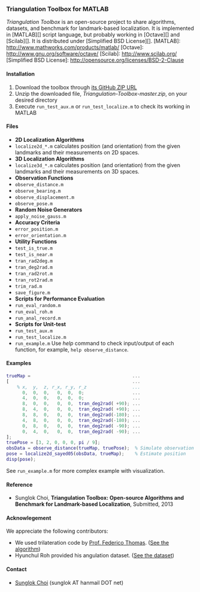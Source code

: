 ### Triangulation Toolbox for MATLAB

_Triangulation Toolbox_ is an open-source project to share algorithms, datasets, and benchmark for landmark-based localization. It is implemented in [MATLAB][] script language, but probably working in [Octave][] and [Scilab][]. It is distributed under [Simplified BSD License][].
[MATLAB]: http://www.mathworks.com/products/matlab/
[Octave]: http://www.gnu.org/software/octave/
[Scilab]: http://www.scilab.org/
[Simplified BSD License]: http://opensource.org/licenses/BSD-2-Clause

#### Installation
 1. Download the toolbox through [its GitHub ZIP URL](https://github.com/SunglokChoi/Triangulation-Toolbox/archive/master.zip)
 1. Unzip the downloaded file, _Triangulation-Toolbox-master.zip_, on your desired directory
 1. Execute `run_test_aux.m` or `run_test_localize.m` to check its working in MATLAB

#### Files
 * __2D Localization Algorithms__
  * `localize2d_*.m` calculates position (and orientation) from the given landmarks and their measurements on 2D spaces.
 * __3D Localization Algorithms__
  * `localize3d_*.m` calculates position (and orientation) from the given landmarks and their measurements on 3D spaces.
 * __Observation Functions__
  * `observe_distance.m`
  * `observe_bearing.m`
  * `observe_displacement.m`
  * `observe_pose.m`
 * __Random Noise Generators__ 
  * `apply_noise_gauss.m`
 * __Accuracy Criteria__
  * `error_position.m`
  * `error_orientation.m`
 * __Utility Functions__
  * `test_is_true.m`
  * `test_is_near.m`
  * `tran_rad2deg.m`
  * `tran_deg2rad.m`
  * `tran_rad2rot.m`
  * `tran_rot2rad.m`
  * `trim_rad.m`
  * `save_figure.m`
 * __Scripts for Performance Evaluation__
  * `run_eval_random.m`
  * `run_eval_roh.m`
  * `run_anal_record.m`
 * __Scripts for Unit-test__
  * `run_test_aux.m`
  * `run_test_localize.m`
  * `run_example.m`
Use _help_ command to check input/output of each function, for example, `help observe_distance`.

#### Examples
```matlab
trueMap =                                      ...
[                                              ...
    % x,  y,  z, r_x, r_y, r_z                 ...
      0,  0,  0,   0,  0,  0;                  ...
      4,  0,  0,   0,  0,  0;                  ...
      8,  0,  0,   0,  0,  tran_deg2rad( +90); ...
      8,  4,  0,   0,  0,  tran_deg2rad( +90); ...
      8,  8,  0,   0,  0,  tran_deg2rad(-180); ...
      4,  8,  0,   0,  0,  tran_deg2rad(-180); ...
      0,  8,  0,   0,  0,  tran_deg2rad( -90); ...
      0,  4,  0,   0,  0,  tran_deg2rad( -90); ...
];
truePose = [3, 2, 0, 0, 0, pi / 9];
obsData = observe_distance(trueMap, truePose);  % Simulate observation
pose = localize2d_sayed05(obsData, trueMap);    % Estimate position
disp(pose);
```
See `run_example.m` for more complex example with visualization.

#### Reference
 * Sunglok Choi, __Triangulation Toolbox: Open-source Algorithms and Benchmark for Landmark-based Localization__, Submitted, 2013

#### Acknowlegement
We appreciate the following contributors:
 * We used trilateration code by [Prof. Federico Thomas](http://www.iri.upc.edu/people/thomas/). ([See the algorithm](https://github.com/SunglokChoi/Triangulation-Toolbox/blob/master/localize3d_thomas05.m))
 * Hyunchul Roh provided his angulation dataset. ([See the dataset](https://github.com/SunglokChoi/Triangulation-Toolbox/tree/master/dataset_roh))

#### Contact
 * [Sunglok Choi](http://sites.google.com/site/sunglok/) (sunglok AT hanmail DOT net)
